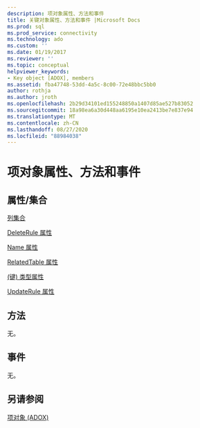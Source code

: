 ```yaml
---
description: 项对象属性、方法和事件
title: 关键对象属性、方法和事件 |Microsoft Docs
ms.prod: sql
ms.prod_service: connectivity
ms.technology: ado
ms.custom: ''
ms.date: 01/19/2017
ms.reviewer: ''
ms.topic: conceptual
helpviewer_keywords:
- Key object [ADOX], members
ms.assetid: fba47748-53dd-4a5c-8c00-72e48bbc5bb0
author: rothja
ms.author: jroth
ms.openlocfilehash: 2b29d34101ed155248850a1407d85ae527b83052
ms.sourcegitcommit: 18a98ea6a30d448aa6195e10ea2413be7e837e94
ms.translationtype: MT
ms.contentlocale: zh-CN
ms.lasthandoff: 08/27/2020
ms.locfileid: "88984038"
---
```

# <a name="key-object-properties-methods-and-events"></a>项对象属性、方法和事件
## <a name="propertiescollections"></a>属性/集合  
 [列集合](./columns-collection-adox.md)  
  
 [DeleteRule 属性](./deleterule-property-adox.md)  
  
 [Name 属性](./name-property-adox.md)  
  
 [RelatedTable 属性](./relatedtable-property-adox.md)  
  
 [ (键) 类型属性 ](./type-property-key-adox.md)  
  
 [UpdateRule 属性](./updaterule-property-adox.md)  
  
## <a name="methods"></a>方法  
 无。  
  
## <a name="events"></a>事件  
 无。  
  
## <a name="see-also"></a>另请参阅  
 [项对象 (ADOX)](./key-object-adox.md)